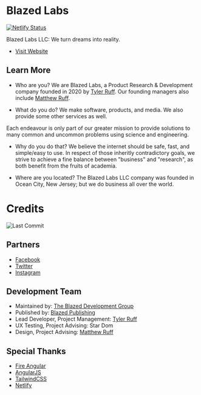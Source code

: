 # Blazed Labs

[![Netlify Status](https://api.netlify.com/api/v1/badges/aab79398-3282-4561-82ca-e1c9b92b1648/deploy-status)](https://app.netlify.com/sites/blazed-labs/deploys)

Blazed Labs LLC: We turn dreams into reality.

- [Visit Website](https://blazedlabs.com/)

## Learn More
* Who are you?
We are Blazed Labs, a Product Research & Development company founded in 2020 by [Tyler Ruff](https://github.com/tyler-ruff). Our founding managers also include [Matthew Ruff](https://github.com/matt-ruff).

* What do you do?
We make software, products, and media. We also provide some other services as well.

Each endeavour is only part of our greater mission to provide solutions to many common and uncommon problems using science and engineering.

* Why do you do that?
We believe the internet should be safe, fast, and simple/easy to use. In respect of those inheritly contradictory goals, we strive to achieve a fine balance between "business" and "research", as both benefit from the fruits of academia.

* Where are you located?
The Blazed Labs LLC company was founded in Ocean City, New Jersey; but we do business all over the world.

# Credits
![Last Commit](https://img.shields.io/github/last-commit/tyler-ruff/blazedlabs-com?style=for-the-badge "Last Commit")

## Partners
- [Facebook](https://facebook.com/)
- [Twitter](https://twitter.com/)
- [Instagram](https://instagram.com/)

## Development Team
- Maintained by: [The Blazed Development Group](https://www.facebook.com/groups/blzdev)
- Published by: [Blazed Publishing](https://blazed.xyz/)
- Lead Developer, Project Management: [Tyler Ruff](https://github.com/tyler-ruff)
- UX Testing, Project Advising: Star Dom
- Design, Project Advising: [Matthew Ruff](https://github.com/matt-ruff)

## Special Thanks
- [Fire Angular](https://github.com/blazed-space/fire-angular)
- [AngularJS](https://angular.io/)
- [TailwindCSS](https://tailwindcss.com/)
- [Netlify](https://netlify.com/)